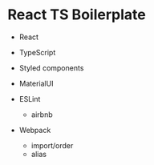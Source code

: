 # React TS Boilerplate

- React
- TypeScript

- Styled components
- MaterialUI

- ESLint

  - airbnb

- Webpack
  - import/order
  - alias
